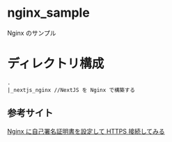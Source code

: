 # nginx_sample

Nginx のサンプル

# ディレクトリ構成

```
.
|_nextjs_nginx //NextJS を Nginx で構築する
```

## 参考サイト

[Nginx に自己署名証明書を設定して HTTPS 接続してみる](https://qiita.com/ohakutsu/items/814825a76b5299a96661)
